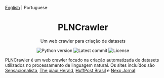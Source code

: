 [English](./README.md) | Portuguese

<h1 align="center">PLNCrawler</h1>

<div align="center">

Um web crawler para criação de datasets

![Python version](https://img.shields.io/badge/python-3.8-green.svg)
![Latest commit](https://badgen.net/github/last-commit/schuberty/PLNCrawler)
![License](https://badgen.net/github/license/schuberty/PLNCrawler)

</div>

PLNCrawler é um web crawler focado na criação automatizada de datasets utilizados no processamento de linguagem natural. Os sites incluídos são [Sensacionalista](https://www.sensacionalista.com.br), [The piauí Herald](https://piaui.folha.uol.com.br/herald/), [HuffPost Brasil](https://www.huffpostbrasil.com/) e [Nexo Jornal](https://www.nexojornal.com.br/)